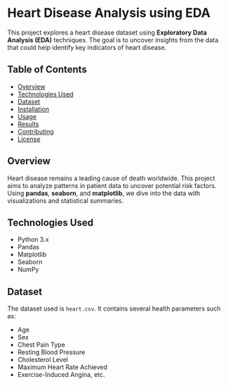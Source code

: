 # Heart Disease Analysis using EDA

This project explores a heart disease dataset using **Exploratory Data Analysis (EDA)** techniques. The goal is to uncover insights from the data that could help identify key indicators of heart disease.

## Table of Contents
- [Overview](#overview)
- [Technologies Used](#technologies-used)
- [Dataset](#dataset)
- [Installation](#installation)
- [Usage](#usage)
- [Results](#results)
- [Contributing](#contributing)
- [License](#license)

## Overview
Heart disease remains a leading cause of death worldwide. This project aims to analyze patterns in patient data to uncover potential risk factors. Using **pandas**, **seaborn**, and **matplotlib**, we dive into the data with visualizations and statistical summaries.

## Technologies Used
- Python 3.x
- Pandas
- Matplotlib
- Seaborn
- NumPy

## Dataset
The dataset used is `heart.csv`. It contains several health parameters such as:
- Age
- Sex
- Chest Pain Type
- Resting Blood Pressure
- Cholesterol Level
- Maximum Heart Rate Achieved
- Exercise-Induced Angina, etc.
